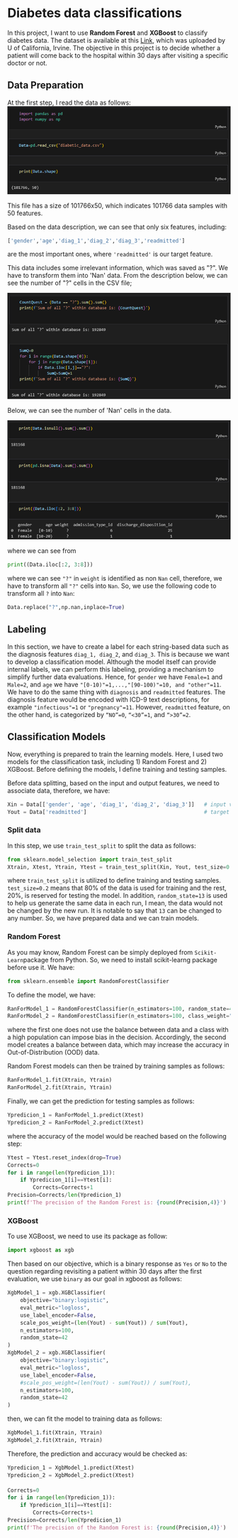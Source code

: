 # Diabetes data classifications
In this project, I want to use **Random Forest** and **XGBoost** to classify diabetes data.
The dataset is available at this [Link](https://archive.ics.uci.edu/dataset/296/diabetes+130-us+hospitals+for+years+1999-2008), which was uploaded by U of California, Irvine.
The objective in this project is to decide whether a patient will come back to the hospital within 30 days after visiting a specific doctor or not. 
## Data Preparation
At the first step, I read the data as follows:
![](Im1.png)

This file has a size of 101766x50, which indicates 101766 data samples with 50 features.

Based on the data description, we can see that only six features, including:
```python
['gender','age','diag_1','diag_2','diag_3','readmitted']
```
are the most important ones, where ```'readmitted'``` is our target feature.

This data includes some irrelevant information, which was saved as "?". We have to transform them into 'Nan' data.
From the description below, we can see the number of "?" cells in the CSV file;

![](Im2.png)

Below, we can see the number of 'Nan' cells in the data.

![](Im3.png)

where we can see from 
```python
print((Data.iloc[:2, 3:8]))
```

where we can see ```"?"``` in ```weight``` is identified as non ```Nan``` cell, therefore, we have to transform all ```"?"``` cells into ```Nan```.
So, we use the following code to transform all ```?``` into ```Nan```:
```python
Data.replace("?",np.nan,inplace=True)
```
## Labeling
In this section, we have to create a label for each string-based data such as the diagnosis features ```diag_1, diag_2```, and ```diag_3```.
This is because we want to develop a classification model. Although the model itself can provide internal labels, we can perform this labeling, providing a mechanism to simplify further data evaluations.
Hence, for ```gender``` we have ```Female=1``` and ```Male=2```, and ```age``` we have ```"[0-10)"=1,...,"[90-100)"=10, and "other"=11```.
We have to do the same thing with ```diagnosis``` and ```readmitted``` features. The diagnosis feature would be encoded with ICD-9 text descriptions, for example ```"infectious"=1``` or ```"pregnancy"=11```. However, ```readmitted``` feature, on the other hand, is categorized by ```“NO”=0```, ```“<30”=1```, and ```“>30”=2```.

## Classification Models
Now, everything is prepared to train the learning models. Here, I used two models for the classification task, including 1) Random Forest and 2) XGBoost. Before defining the models, I define training and testing samples.

Before data splitting, based on the input and output features, we need to associate data, therefore, we have:
```python
Xin = Data[['gender', 'age', 'diag_1', 'diag_2', 'diag_3']]   # input variables
Yout = Data['readmitted']                                     # target
```
### Split data
In this step, we use ```train_test_split``` to split the data as follows:
```python
from sklearn.model_selection import train_test_split
Xtrain, Xtest, Ytrain, Ytest = train_test_split(Xin, Yout, test_size=0.2, random_state=42, stratify=Yout)
```
where ```train_test_split``` is utilized to define training and testing samples. ```test_size=0.2``` means that 80% of the data is used for training and the rest, 20%, is reserved for testing the model. In addition, ```random_state=13``` is used to help us generate the same data in each run, I mean, the data would not be changed by the new run. It is notable to say that ```13``` can be changed to any number.
So, we have prepared data and we can train models.

### Random Forest
As you may know, Random Forest can be simply deployed from ```Scikit-Learn```package from Python. So, we need to install scikit-learng package before use it.
We have:
```python
from sklearn.ensemble import RandomForestClassifier
```

To define the model, we have:
```python
RanForModel_1 = RandomForestClassifier(n_estimators=100, random_state=42)
RanForModel_2 = RandomForestClassifier(n_estimators=100, class_weight="balanced", random_state=42)
```
where the first one does not use the balance between data and a class with a high population can impose bias in the decision. Accordingly, the second model creates a balance between data, which may increase the accuracy in Out-of-Distribution (OOD) data.

Random Forest models can then be trained by training samples as follows:
```python
RanForModel_1.fit(Xtrain, Ytrain)
RanForModel_2.fit(Xtrain, Ytrain)
```

Finally, we can get the prediction for testing samples as follows:
```python
Ypredicion_1 = RanForModel_1.predict(Xtest)
Ypredicion_2 = RanForModel_2.predict(Xtest)
```
where the accuracy of the model would be reached based on the following step:
```python
Ytest = Ytest.reset_index(drop=True)
Corrects=0
for i in range(len(Ypredicion_1)):
    if Ypredicion_1[i]==Ytest[i]:
        Corrects=Corrects+1
Precision=Corrects/len(Ypredicion_1)
print(f'The precision of the Random Forest is: {round(Precision,4)}')
```

### XGBoost
To use XGBoost, we need to use its package as follow:
```python
import xgboost as xgb
```
Then based on our objective, which is a binary response as ```Yes``` or ```No``` to the question regarding revisiting a patient within 30 days after the first evaluation, we use ```binary``` as our goal in xgboost as follows:
```python
XgbModel_1 = xgb.XGBClassifier(
    objective="binary:logistic",
    eval_metric="logloss",
    use_label_encoder=False,
    scale_pos_weight=(len(Yout) - sum(Yout)) / sum(Yout),
    n_estimators=100,
    random_state=42
)
XgbModel_2 = xgb.XGBClassifier(
    objective="binary:logistic",
    eval_metric="logloss",
    use_label_encoder=False,
    #scale_pos_weight=(len(Yout) - sum(Yout)) / sum(Yout),
    n_estimators=100,
    random_state=42
)
```
then, we can fit the model to training data as follows:
```python
XgbModel_1.fit(Xtrain, Ytrain)
XgbModel_2.fit(Xtrain, Ytrain)
```
Therefore, the prediction and accuracy would be checked as:
```python
Ypredicion_1 = XgbModel_1.predict(Xtest)
Ypredicion_2 = XgbModel_2.predict(Xtest)

Corrects=0
for i in range(len(Ypredicion_1)):
    if Ypredicion_1[i]==Ytest[i]:
        Corrects=Corrects+1
Precision=Corrects/len(Ypredicion_1)
print(f'The precision of the Random Forest is: {round(Precision,4)}')
```




